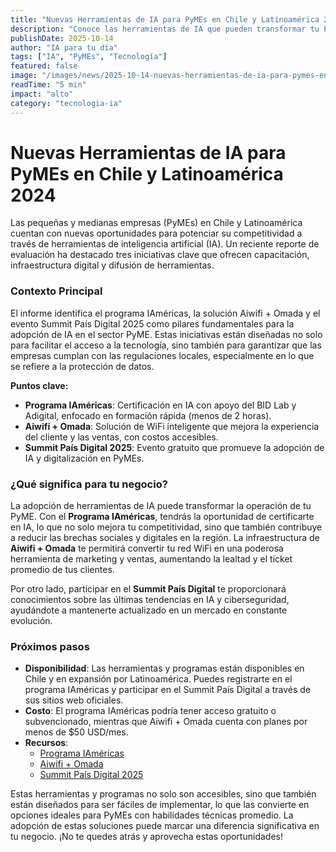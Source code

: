 ```yaml
---
title: "Nuevas Herramientas de IA para PyMEs en Chile y Latinoamérica 2024"
description: "Conoce las herramientas de IA que pueden transformar tu PyME en Chile y Latinoamérica, con capacitación y soluciones accesibles."
publishDate: 2025-10-14
author: "IA para tu día"
tags: ["IA", "PyMEs", "Tecnología"]
featured: false
image: "/images/news/2025-10-14-nuevas-herramientas-de-ia-para-pymes-en-chile-y-latinoamerica-2024.jpg"
readTime: "5 min"
impact: "alto"
category: "tecnologia-ia"
---
```


# Nuevas Herramientas de IA para PyMEs en Chile y Latinoamérica 2024

Las pequeñas y medianas empresas (PyMEs) en Chile y Latinoamérica cuentan con nuevas oportunidades para potenciar su competitividad a través de herramientas de inteligencia artificial (IA). Un reciente reporte de evaluación ha destacado tres iniciativas clave que ofrecen capacitación, infraestructura digital y difusión de herramientas.

### Contexto Principal

El informe identifica el programa IAméricas, la solución Aiwifi + Omada y el evento Summit País Digital 2025 como pilares fundamentales para la adopción de IA en el sector PyME. Estas iniciativas están diseñadas no solo para facilitar el acceso a la tecnología, sino también para garantizar que las empresas cumplan con las regulaciones locales, especialmente en lo que se refiere a la protección de datos.

**Puntos clave:**
- **Programa IAméricas**: Certificación en IA con apoyo del BID Lab y Adigital, enfocado en formación rápida (menos de 2 horas).
- **Aiwifi + Omada**: Solución de WiFi inteligente que mejora la experiencia del cliente y las ventas, con costos accesibles.
- **Summit País Digital 2025**: Evento gratuito que promueve la adopción de IA y digitalización en PyMEs.

### ¿Qué significa para tu negocio?

La adopción de herramientas de IA puede transformar la operación de tu PyME. Con el **Programa IAméricas**, tendrás la oportunidad de certificarte en IA, lo que no solo mejora tu competitividad, sino que también contribuye a reducir las brechas sociales y digitales en la región. La infraestructura de **Aiwifi + Omada** te permitirá convertir tu red WiFi en una poderosa herramienta de marketing y ventas, aumentando la lealtad y el ticket promedio de tus clientes.

Por otro lado, participar en el **Summit País Digital** te proporcionará conocimientos sobre las últimas tendencias en IA y ciberseguridad, ayudándote a mantenerte actualizado en un mercado en constante evolución.

### Próximos pasos

- **Disponibilidad**: Las herramientas y programas están disponibles en Chile y en expansión por Latinoamérica. Puedes registrarte en el programa IAméricas y participar en el Summit País Digital a través de sus sitios web oficiales.
- **Costo**: El programa IAméricas podría tener acceso gratuito o subvencionado, mientras que Aiwifi + Omada cuenta con planes por menos de $50 USD/mes.
- **Recursos**: 
  - [Programa IAméricas](https://www.iamericas.com)
  - [Aiwifi + Omada](https://www.aiwifi.com)
  - [Summit País Digital 2025](https://www.paisdigital.cl)

Estas herramientas y programas no solo son accesibles, sino que también están diseñados para ser fáciles de implementar, lo que las convierte en opciones ideales para PyMEs con habilidades técnicas promedio. La adopción de estas soluciones puede marcar una diferencia significativa en tu negocio. ¡No te quedes atrás y aprovecha estas oportunidades!